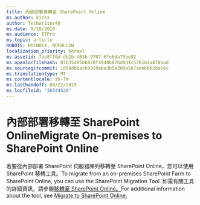 ```yaml
---
title: 內部部署移轉至 SharePoint Online
ms.author: kirks
author: Techwriter40
ms.date: 9/10/2018
ms.audience: ITPro
ms.topic: article
ROBOTS: NOINDEX, NOFOLLOW
localization_priority: Normal
ms.assetid: 7ae8ff6d-db1b-403b-9707-6fe6da75be92
ms.openlocfilehash: 07b35405b6078f4940b87bd0d1c576164a478bad
ms.sourcegitcommit: 1d98db8acb9959aba3b5e308a567ade6b62da56c
ms.translationtype: MT
ms.contentlocale: zh-TW
ms.lasthandoff: 08/22/2019
ms.locfileid: "36544529"
---
```

# <a name="migrate-on-premises-to-sharepoint-online"></a><span data-ttu-id="59238-102">內部部署移轉至 SharePoint Online</span><span class="sxs-lookup"><span data-stu-id="59238-102">Migrate On-premises to SharePoint Online</span></span>

<span data-ttu-id="59238-103">若要從內部部署 SharePoint 伺服器陣列移轉至 SharePoint Online，您可以使用 SharePoint 移轉工具。</span><span class="sxs-lookup"><span data-stu-id="59238-103">To migrate from an on-premises SharePoint Farm to SharePoint Online, you can use the SharePoint Migration Tool.</span></span> <span data-ttu-id="59238-104">如需有關工具的詳細資訊，請參閱[移轉至 SharePoint Online。](https://go.microsoft.com/fwlink/?linkid=2019574)</span><span class="sxs-lookup"><span data-stu-id="59238-104">For additional information about the tool, see [Migrate to SharePoint Online.](https://go.microsoft.com/fwlink/?linkid=2019574)</span></span>
  

